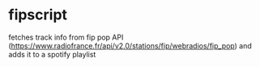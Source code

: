 # fipscript
fetches track info from fip pop API (https://www.radiofrance.fr/api/v2.0/stations/fip/webradios/fip_pop) and adds it to a spotify playlist 

